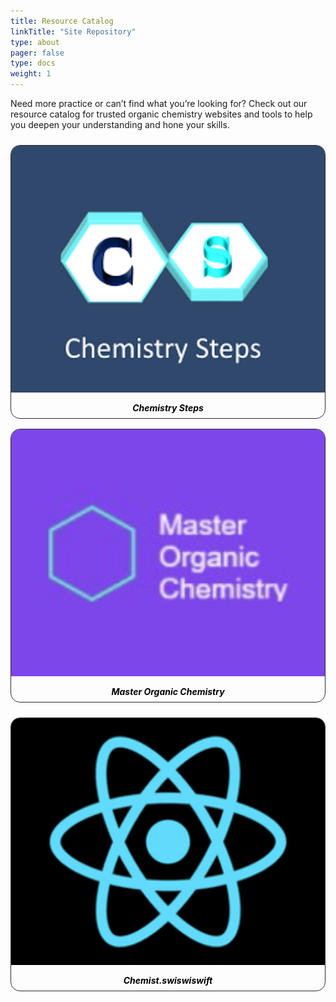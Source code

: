 ```yaml
---
title: Resource Catalog
linkTitle: "Site Repository"
type: about
pager: false
type: docs
weight: 1
---
```


Need more practice or can’t find what you’re looking for? Check out our resource catalog for trusted organic chemistry websites and tools to help you deepen your understanding and hone your skills.

<style>
.hextra-cards {
  display: grid;
  grid-template-columns: repeat(auto-fill, minmax(300px, 1fr));
  gap: 1rem;
  margin-top: 1.5rem; /* Add margin to create space between the header and the cards */
}

.hextra-card {
  position: relative;
  border-radius: 15px;
  overflow: hidden;
  transition: transform 0.3s, box-shadow 0.3s, background-color 0.3s;
  text-align: center;
  border: 1px solid #2c2c2c; /* Outline color */
  background: transparent; /* Transparent background */
  cursor: pointer; /* Change cursor to pointer to indicate it's clickable */
  padding: 0; /* Remove padding to let image take full space */
}

.hextra-card:hover {
  transform: scale(1.03); /* Slightly reduced scale to avoid large shadows */
  box-shadow: 0 6px 12px rgba(0, 0, 0, 0.15); /* Less intense shadow */
  background-color: rgba(0, 0, 0, 0.03); /* Subtle highlight effect for light mode */
}

.dark .hextra-card {
  border-color: #4c4c4c; /* More visible outline color for dark mode */
}

.dark .hextra-card:hover {
  background-color: rgba(255, 255, 255, 0.05); /* Subtle highlight effect for dark mode */
  box-shadow: 0 6px 12px rgba(255, 255, 255, 0.15); /* Consistent shadow effect for dark mode */
}

.hextra-card img {
  user-select: none;
  width: 100%;
  height: 100%; /* Make image take full height */
  object-fit: cover; /* Ensure image covers the entire area */
  display: block; /* Remove any space above the image */
  margin: 0; /* Remove any margin */
  padding: 0; /* Remove any padding */
  transition: transform 0.3s ease, box-shadow 0.3s ease;
}

.hextra-card:hover img {
  transform: scale(1.03); /* Consistent scale with card */
  box-shadow: none; /* Remove shadow from the image */
}

.card-title {
  margin: 0.5rem 0 0; /* Adjust spacing for the title */
  transition: color 0.3s ease;
  color: #000; /* Title color in light mode */
}

.dark .card-title {
  color: #3498db; /* Title color in dark mode */
}

.card-body {
  padding: 0.5rem; /* Add padding for text content */
}

.dark .hextra-card svg {
  color: #ffffff66;
}

.dark .hextra-card:hover svg {
  color: currentColor;
}

a.card-link {
  text-decoration: none;
  color: inherit;
  display: block;
}
</style>

<div class="hextra-cards">
  <a href="/reactionrepo/additional-resources/chemistry-steps" class="card-link">
    <div class="hextra-card">
      <img src="chemstep.png" alt="Chemistry Steps">
      <div class="card-body">
        <h5 class="card-title">Chemistry Steps</h5>
      </div>
    </div>
  </a>
  <a href="/reactionrepo/additional-resources/master-organic-chemistry" class="card-link">
    <div class="hextra-card">
      <img src="moclogo.png" alt="Master Organic Chemistry">
      <div class="card-body">
        <h5 class="card-title">Master Organic Chemistry</h5>
      </div>
    </div>
  </a>
</div>
<div class="hextra-cards">
  <a href="/reactionrepo/additional-resources/chemist.swiswiswift/" class="card-link">
    <div class="hextra-card">
      <img src="cchemswis.png" alt="chemist.swiswiswift">
      <div class="card-body">
        <h5 class="card-title">Chemist.swiswiswift</h5>
      </div>
    </div>
  </a>


